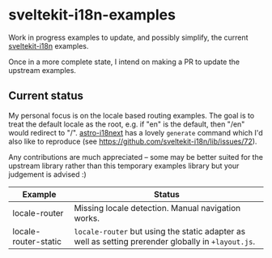 # sveltekit-i18n-examples

Work in progress examples to update, and possibly simplify, the current [sveltekit-i18n](https://github.com/sveltekit-i18n/lib) examples.

Once in a more complete state, I intend on making a PR to update the upstream examples.

## Current status

My personal focus is on the locale based routing examples. The goal is to treat the default locale as the root, e.g. if "en" is the default, then "/en" would redirect to "/". [astro-i18next](https://astro-i18next.yassinedoghri.com) has a lovely `generate` command which I'd also like to reproduce (see https://github.com/sveltekit-i18n/lib/issues/72).

Any contributions are much appreciated – some may be better suited for the upstream library rather than this temporary examples library but your judgement is advised :)

| Example              | Status                                                                                              |
| -------------------- | --------------------------------------------------------------------------------------------------- |
| locale-router        | Missing locale detection. Manual navigation works.                                                  |
| locale-router-static | `locale-router` but using the static adapter as well as setting prerender globally in `+layout.js`. |
